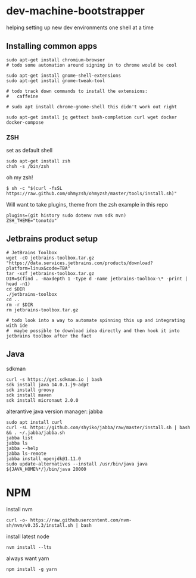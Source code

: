 # dev-machine-bootstrapper
helping setting up new dev environments one shell at a time

## Installing common apps

```shell script
sudo apt-get install chromium-browser
# todo some automation around signing in to chrome would be cool

sudo apt-get install gnome-shell-extensions
sudo apt-get install gnome-tweak-tool

# todo track down commands to install the extensions:
#   caffeine

# sudo apt install chrome-gnome-shell this didn't work out right

sudo apt-get install jq gettext bash-completion curl wget docker docker-compose
``` 

### ZSH

set as default shell
```shell script
sudo apt-get install zsh
chsh -s /bin/zsh
```

oh my zsh!
```shell script
$ sh -c "$(curl -fsSL https://raw.github.com/ohmyzsh/ohmyzsh/master/tools/install.sh)"
```
Will want to take plugins, theme from the zsh example in this repo
```shell script
plugins=(git history sudo dotenv nvm sdk mvn)
ZSH_THEME="tonotdo"
```

## Jetbrains product setup
```shell script
# JetBrains Toolbox
wget -cO jetbrains-toolbox.tar.gz "https://data.services.jetbrains.com/products/download?platform=linux&code=TBA"
tar -xzf jetbrains-toolbox.tar.gz
DIR=$(find . -maxdepth 1 -type d -name jetbrains-toolbox-\* -print | head -n1)
cd $DIR
./jetbrains-toolbox
cd ..
rm -r $DIR
rm jetbrains-toolbox.tar.gz

# todo look into a way to automate spinning this up and integrating with ide
#  maybe possible to download idea directly and then hook it into jetbrains toolbox after the fact
```

## Java
sdkman
```shell script
curl -s https://get.sdkman.io | bash
sdk install java 14.0.1.j9-adpt
sdk install groovy
sdk install maven
sdk install micronaut 2.0.0
```

alterantive java version manager:
jabba
```shell script
sudo apt install curl
curl -sL https://github.com/shyiko/jabba/raw/master/install.sh | bash && . ~/.jabba/jabba.sh
jabba list
jabba ls
jabba --help
jabba ls-remote
jabba install openjdk@1.11.0
sudo update-alternatives --install /usr/bin/java java ${JAVA_HOME%*/}/bin/java 20000
```

# NPM
install nvm
```shell script
curl -o- https://raw.githubusercontent.com/nvm-sh/nvm/v0.35.3/install.sh | bash
```
install latest node
```shell script
nvm install --lts
```
always want yarn
```shell script
npm install -g yarn
```